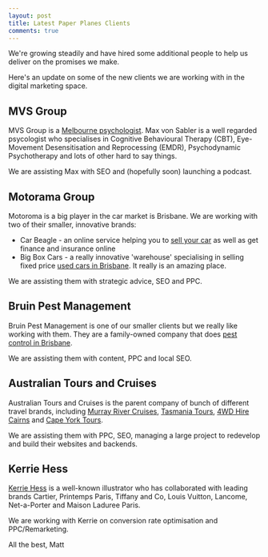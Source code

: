 ```yaml
---
layout: post
title: Latest Paper Planes Clients
comments: true
---
```


We're growing steadily and have hired some additional people to help us deliver on the promises we make. 

Here's an update on some of the new clients we are working with in the digital marketing space. 



<!--more-->

## MVS Group

MVS Group is a [Melbourne psychologist](https://mvsgroup.com.au). Max von Sabler is a well regarded psycologist who specialises in Cognitive Behavioural Therapy (CBT), Eye-Movement Desensitisation and Reprocessing (EMDR), Psychodynamic Psychotherapy and lots of other hard to say things. 

We are assisting Max with SEO and (hopefully soon) launching a podcast.

## Motorama Group

Motoroma is a big player in the car market is Brisbane. We are working with two of their smaller, innovative brands:
- Car Beagle - an online service helping you to [sell your car](https://carbeagle.com.au/) as well as get finance and insurance online
- Big Box Cars - a really innovative 'warehouse'  specialising in selling fixed price [used cars in Brisbane](https://www.bigboxcars.com.au). It really is an amazing place.

We are assisting them with strategic advice, SEO and PPC.

## Bruin Pest Management

Bruin Pest Management is one of our smaller clients but we really like working with them. They are a family-owned company that does [pest control in Brisbane](https://bruinpest.com.au). 

We are assisting them with content, PPC and local SEO.

## Australian Tours and Cruises

Australian Tours and Cruises is the parent company of bunch of different travel brands, including [Murray River Cruises](https://www.murrayrivercruises.com.au/), [Tasmania Tours](https://www.tasmaniatours.com.au/), [4WD Hire Cairns](https://www.4wdhirecairns.com.au) and [Cape York Tours](https://www.capeyorktours.com.au/).

We are assisting them with PPC, SEO, managing a large project to redevelop and build their websites and backends.

## Kerrie Hess

[Kerrie Hess](https://www.kerriehess.com.au/) is a well-known illustrator who has collaborated with leading brands Cartier, Printemps Paris, Tiffany and Co, Louis Vuitton, Lancome, Net-a-Porter and Maison Laduree Paris. 

We are working with Kerrie on conversion rate optimisation and PPC/Remarketing.

All the best,
Matt